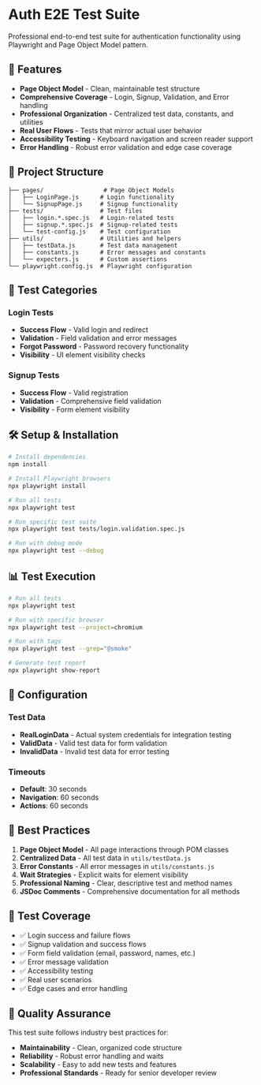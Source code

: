 # Auth E2E Test Suite

Professional end-to-end test suite for authentication functionality using Playwright and Page Object Model pattern.

## 🚀 Features

- **Page Object Model** - Clean, maintainable test structure
- **Comprehensive Coverage** - Login, Signup, Validation, and Error handling
- **Professional Organization** - Centralized test data, constants, and utilities
- **Real User Flows** - Tests that mirror actual user behavior
- **Accessibility Testing** - Keyboard navigation and screen reader support
- **Error Handling** - Robust error validation and edge case coverage

## 📁 Project Structure

```
├── pages/                 # Page Object Models
│   ├── LoginPage.js      # Login functionality
│   └── SignupPage.js     # Signup functionality
├── tests/                # Test files
│   ├── login.*.spec.js   # Login-related tests
│   ├── signup.*.spec.js  # Signup-related tests
│   └── test-config.js    # Test configuration
├── utils/                # Utilities and helpers
│   ├── testData.js       # Test data management
│   ├── constants.js      # Error messages and constants
│   └── expecters.js      # Custom assertions
└── playwright.config.js  # Playwright configuration
```

## 🧪 Test Categories

### Login Tests
- **Success Flow** - Valid login and redirect
- **Validation** - Field validation and error messages
- **Forgot Password** - Password recovery functionality
- **Visibility** - UI element visibility checks

### Signup Tests
- **Success Flow** - Valid registration
- **Validation** - Comprehensive field validation
- **Visibility** - Form element visibility

## 🛠️ Setup & Installation

```bash
# Install dependencies
npm install

# Install Playwright browsers
npx playwright install

# Run all tests
npx playwright test

# Run specific test suite
npx playwright test tests/login.validation.spec.js

# Run with debug mode
npx playwright test --debug
```

## 📊 Test Execution

```bash
# Run all tests
npx playwright test

# Run with specific browser
npx playwright test --project=chromium

# Run with tags
npx playwright test --grep="@smoke"

# Generate test report
npx playwright show-report
```

## 🔧 Configuration

### Test Data
- **RealLoginData** - Actual system credentials for integration testing
- **ValidData** - Valid test data for form validation
- **InvalidData** - Invalid test data for error testing

### Timeouts
- **Default**: 30 seconds
- **Navigation**: 60 seconds  
- **Actions**: 60 seconds

## 📝 Best Practices

1. **Page Object Model** - All page interactions through POM classes
2. **Centralized Data** - All test data in `utils/testData.js`
3. **Error Constants** - All error messages in `utils/constants.js`
4. **Wait Strategies** - Explicit waits for element visibility
5. **Professional Naming** - Clear, descriptive test and method names
6. **JSDoc Comments** - Comprehensive documentation for all methods

## 🎯 Test Coverage

- ✅ Login success and failure flows
- ✅ Signup validation and success flows  
- ✅ Form field validation (email, password, names, etc.)
- ✅ Error message validation
- ✅ Accessibility testing
- ✅ Real user scenarios
- ✅ Edge cases and error handling

## 🚦 Quality Assurance

This test suite follows industry best practices for:
- **Maintainability** - Clean, organized code structure
- **Reliability** - Robust error handling and waits
- **Scalability** - Easy to add new tests and features
- **Professional Standards** - Ready for senior developer review